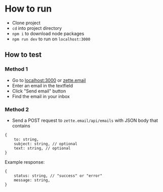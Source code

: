 # How to run

- Clone project
- `cd` into project directory
- `npm i` to download node packages
- `npm run dev` to run on `localhost:3000`

## How to test

### Method 1

- Go to [localhost:3000](localhost:3000) or [zette.email](https://zette.email)
- Enter an email in the textfield
- Click "Send email" button
- Find the email in your inbox

### Method 2

- Send a POST request to `zette.email/api/emails` with JSON body that contains

```
{
    to: string,
    subject: string, // optional
    text: string, // optional
}
```

Example response:

```
{
    status: string, // "success" or "error"
    message: string,
}
```
